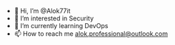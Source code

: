 
 -   👋 Hi, I’m @Alok77it
 -   👀 I’m interested in Security
 -   🌱 I’m currently learning DevOps
 -   📫 How to reach me alok.professional@outlook.com

